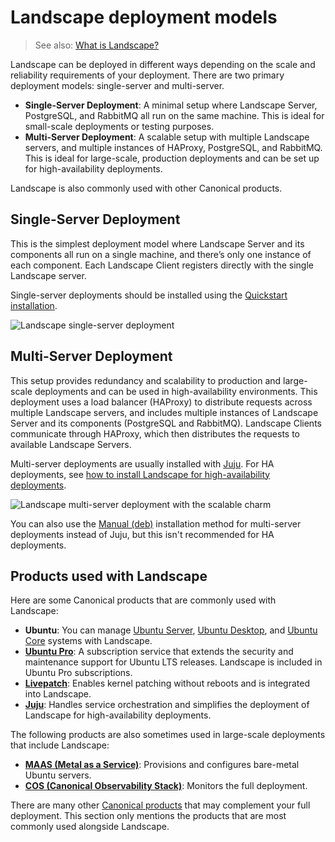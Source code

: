 # Landscape deployment models

> See also: [What is Landscape?](/what-is-landscape)

Landscape can be deployed in different ways depending on the scale and reliability requirements of your deployment. There are two primary deployment models: single-server and multi-server.

- **Single-Server Deployment**: A minimal setup where Landscape Server, PostgreSQL, and RabbitMQ all run on the same machine. This is ideal for small-scale deployments or testing purposes.
- **Multi-Server Deployment**: A scalable setup with multiple Landscape servers, and multiple instances of HAProxy, PostgreSQL, and RabbitMQ. This is ideal for large-scale, production deployments and can be set up for high-availability deployments.

Landscape is also commonly used with other Canonical products.

## Single-Server Deployment

This is the simplest deployment model where Landscape Server and its components all run on a single machine, and there’s only one instance of each component. Each Landscape Client registers directly with the single Landscape server.

Single-server deployments should be installed using the [Quickstart installation](/how-to-guides/landscape-installation-and-set-up/quickstart-installation.md).

![Landscape single-server deployment](https://assets.ubuntu.com/v1/efcf89cc-Deployment_Landscape%20(1).png)

## Multi-Server Deployment

This setup provides redundancy and scalability to production and large-scale deployments and can be used in high-availability environments. This deployment uses a load balancer (HAProxy) to distribute requests across multiple Landscape servers, and includes multiple instances of Landscape Server and its components (PostgreSQL and RabbitMQ). Landscape Clients communicate through HAProxy, which then distributes the requests to available Landscape Servers.

Multi-server deployments are usually installed with [Juju](/how-to-guides/landscape-installation-and-set-up/juju-installation.md). For HA deployments, see [how to install Landscape for high-availability deployments](/how-to-guides/landscape-installation-and-set-up/juju-ha-installation.md).

![Landscape multi-server deployment with the scalable charm](https://assets.ubuntu.com/v1/fbb9e2c3-HA_Deployment_Landscape%20(1).png)

You can also use the [Manual (deb)](/how-to-guides/landscape-installation-and-set-up/manual-installation.md) installation method for multi-server deployments instead of Juju, but this isn't recommended for HA deployments.

## Products used with Landscape

Here are some Canonical products that are commonly used with Landscape:

- **Ubuntu**: You can manage [Ubuntu Server](https://documentation.ubuntu.com/server/), [Ubuntu Desktop](https://help.ubuntu.com/), and [Ubuntu Core](https://ubuntu.com/core/docs) systems with Landscape.
- [**Ubuntu Pro**](https://documentation.ubuntu.com/pro/): A subscription service that extends the security and maintenance support for Ubuntu LTS releases. Landscape is included in Ubuntu Pro subscriptions.
- [**Livepatch**](https://ubuntu.com/security/livepatch/docs): Enables kernel patching without reboots and is integrated into Landscape.
- [**Juju**](https://documentation.ubuntu.com/juju/latest/): Handles service orchestration and simplifies the deployment of Landscape for high-availability deployments.

The following products are also sometimes used in large-scale deployments that include Landscape:

- [**MAAS (Metal as a Service)**](https://maas.io/docs): Provisions and configures bare-metal Ubuntu servers.
- [**COS (Canonical Observability Stack)**](https://charmhub.io/topics/canonical-observability-stack): Monitors the full deployment.

There are many other [Canonical products](https://canonical.com/) that may complement your full deployment. This section only mentions the products that are most commonly used alongside Landscape. 